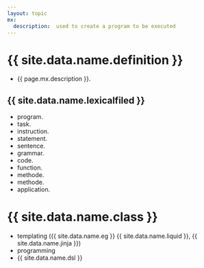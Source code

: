 ```yaml
---
layout: topic
mx:
  description:  used to create a program to be executed 
---
```




# {{ site.data.name.definition }}
- {{ page.mx.description }}.

## {{ site.data.name.lexicalfiled }}
- program.
- task.
- instruction.
- statement.
- sentence.
- grammar.
- code.
- function.
- methode.
- methode.
- application.

# {{ site.data.name.class }}
- templating ({{ site.data.name.eg }} {{ site.data.name.liquid }}, {{ site.data.name.jinja }})
- programming
- {{ site.data.name.dsl }}
